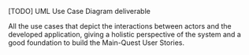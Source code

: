 [TODO] UML Use Case Diagram deliverable

All the use cases that depict the interactions between actors and the developed application, giving a holistic perspective of the system and a good foundation to build the Main-Quest User Stories.